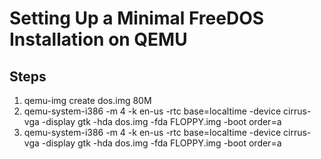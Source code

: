# Setting Up a Minimal FreeDOS Installation on QEMU

## Steps

1. qemu-img create dos.img 80M
2. qemu-system-i386 -m 4 -k en-us -rtc base=localtime -device cirrus-vga -display gtk -hda dos.img -fda FLOPPY.img -boot order=a
3. qemu-system-i386 -m 4 -k en-us -rtc base=localtime -device cirrus-vga -display gtk -hda dos.img -fda FLOPPY.img -boot order=a
